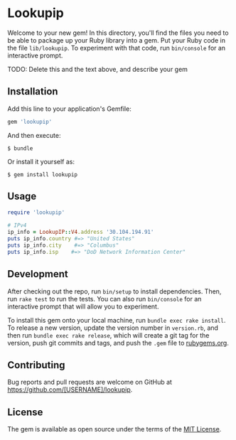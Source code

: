 # Lookupip

Welcome to your new gem! In this directory, you'll find the files you need to be able to package up your Ruby library into a gem. Put your Ruby code in the file `lib/lookupip`. To experiment with that code, run `bin/console` for an interactive prompt.

TODO: Delete this and the text above, and describe your gem

## Installation

Add this line to your application's Gemfile:

```ruby
gem 'lookupip'
```

And then execute:

    $ bundle

Or install it yourself as:

    $ gem install lookupip

## Usage

```ruby
require 'lookupip'

# IPv4
ip_info = LookupIP::V4.address '30.104.194.91'
puts ip_info.country #=> "United States"
puts ip_info.city    #=> "Columbus"
puts ip_info.isp    #=> "DoD Network Information Center"
```

## Development

After checking out the repo, run `bin/setup` to install dependencies. Then, run `rake test` to run the tests. You can also run `bin/console` for an interactive prompt that will allow you to experiment.

To install this gem onto your local machine, run `bundle exec rake install`. To release a new version, update the version number in `version.rb`, and then run `bundle exec rake release`, which will create a git tag for the version, push git commits and tags, and push the `.gem` file to [rubygems.org](https://rubygems.org).

## Contributing

Bug reports and pull requests are welcome on GitHub at https://github.com/[USERNAME]/lookupip.

## License

The gem is available as open source under the terms of the [MIT License](https://opensource.org/licenses/MIT).
